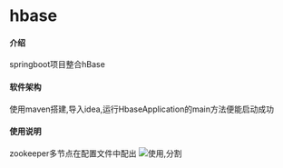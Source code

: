 # hbase

#### 介绍
springboot项目整合hBase

#### 软件架构
使用maven搭建,导入idea,运行HbaseApplication的main方法便能启动成功



#### 使用说明
zookeeper多节点在配置文件中配出
![使用,分割](https://images.gitee.com/uploads/images/2021/0312/151045_b177023c_5398497.png "屏幕截图.png")